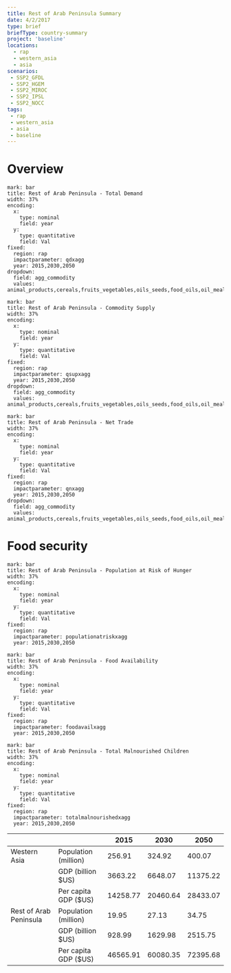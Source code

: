 ```yaml
---
title: Rest of Arab Peninsula Summary
date: 4/2/2017
type: brief
briefType: country-summary
project: 'baseline'
locations:
  - rap
  - western_asia
  - asia
scenarios:
 - SSP2_GFDL
 - SSP2_HGEM
 - SSP2_MIROC
 - SSP2_IPSL
 - SSP2_NOCC
tags:
 - rap
 - western_asia
 - asia
 - baseline
---
```

# Overview 

```chart
mark: bar
title: Rest of Arab Peninsula - Total Demand
width: 37%
encoding:
  x:
    type: nominal
    field: year
  y:
    type: quantitative
    field: Val
fixed:
  region: rap
  impactparameter: qdxagg
  year: 2015,2030,2050
dropdown:
  field: agg_commodity
  values: animal_products,cereals,fruits_vegetables,oils_seeds,food_oils,oil_meals,other,pulses,roots_tubers,sugar
```

```chart
mark: bar
title: Rest of Arab Peninsula - Commodity Supply
width: 37%
encoding:
  x:
    type: nominal
    field: year
  y:
    type: quantitative
    field: Val
fixed:
  region: rap
  impactparameter: qsupxagg
  year: 2015,2030,2050
dropdown:
  field: agg_commodity
  values: animal_products,cereals,fruits_vegetables,oils_seeds,food_oils,oil_meals,other,pulses,roots_tubers,sugar
```

```chart
mark: bar
title: Rest of Arab Peninsula - Net Trade
width: 37%
encoding:
  x:
    type: nominal
    field: year
  y:
    type: quantitative
    field: Val
fixed:
  region: rap
  impactparameter: qnxagg
  year: 2015,2030,2050
dropdown:
  field: agg_commodity
  values: animal_products,cereals,fruits_vegetables,oils_seeds,food_oils,oil_meals,other,pulses,roots_tubers,sugar
```

# Food security

```chart
mark: bar
title: Rest of Arab Peninsula - Population at Risk of Hunger
width: 37%
encoding:
  x:
    type: nominal
    field: year
  y:
    type: quantitative
    field: Val
fixed:
  region: rap
  impactparameter: populationatriskxagg
  year: 2015,2030,2050
```

```chart
mark: bar
title: Rest of Arab Peninsula - Food Availability
width: 37%
encoding:
  x:
    type: nominal
    field: year
  y:
    type: quantitative
    field: Val
fixed:
  region: rap
  impactparameter: foodavailxagg
  year: 2015,2030,2050
```

```chart
mark: bar
title: Rest of Arab Peninsula - Total Malnourished Children
width: 37%
encoding:
  x:
    type: nominal
    field: year
  y:
    type: quantitative
    field: Val
fixed:
  region: rap
  impactparameter: totalmalnourishedxagg
  year: 2015,2030,2050
```

|   |   | 2015 | 2030 | 2050 |
|---|---|---|---|---|
| Western Asia | Population (million) | 256.91 | 324.92 | 400.07 |
|  | GDP (billion $US) | 3663.22 | 6648.07 | 11375.22 |
|  | Per capita GDP ($US) | 14258.77 | 20460.64 | 28433.07 |
| Rest of Arab Peninsula | Population (million) | 19.95 | 27.13 | 34.75 |
|  | GDP (billion $US) | 928.99 | 1629.98 | 2515.75 |
|  | Per capita GDP ($US) | 46565.91| 60080.35| 72395.68|